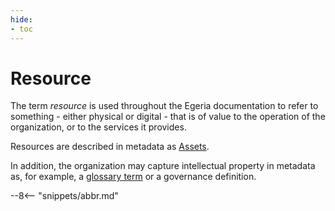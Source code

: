 ```yaml
---
hide:
- toc
---
```


<!-- SPDX-License-Identifier: CC-BY-4.0 -->
<!-- Copyright Contributors to the ODPi Egeria project 2019. -->

# Resource

The term *resource* is used throughout the Egeria documentation to refer to something - either physical or digital - that is of value to the operation of the organization, or to the services it provides.

Resources are described in metadata as [Assets](asset.md).

In addition, the organization may capture intellectual property in metadata as, for example, a [glossary term](/concepts/glossary-term) or a governance definition.

--8<-- "snippets/abbr.md"
